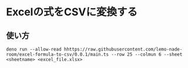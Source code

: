# Excelの式をCSVに変換する

## 使い方

```shell
deno run --allow-read hhttps://raw.githubusercontent.com/lemo-nade-room/excel-formula-to-csv/0.0.1/main.ts --row 25 --colmun 6 --sheet <sheetname> <excel_file.xlsx>  
```